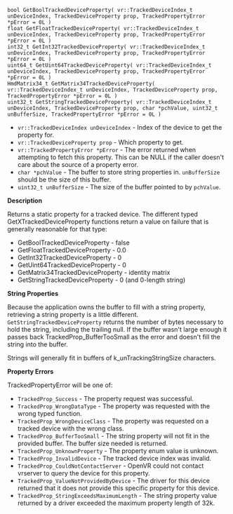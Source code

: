 `bool GetBoolTrackedDeviceProperty( vr::TrackedDeviceIndex_t unDeviceIndex, TrackedDeviceProperty prop, TrackedPropertyError *pError = 0L )`<br>
`float GetFloatTrackedDeviceProperty( vr::TrackedDeviceIndex_t unDeviceIndex, TrackedDeviceProperty prop, TrackedPropertyError *pError = 0L )`<br>
`int32_t GetInt32TrackedDeviceProperty( vr::TrackedDeviceIndex_t unDeviceIndex, TrackedDeviceProperty prop, TrackedPropertyError *pError = 0L )`<br>
`uint64_t GetUint64TrackedDeviceProperty( vr::TrackedDeviceIndex_t unDeviceIndex, TrackedDeviceProperty prop, TrackedPropertyError *pError = 0L )`<br>
`HmdMatrix34_t GetMatrix34TrackedDeviceProperty( vr::TrackedDeviceIndex_t unDeviceIndex, TrackedDeviceProperty prop, TrackedPropertyError *pError = 0L )`<br>
`uint32_t GetStringTrackedDeviceProperty( vr::TrackedDeviceIndex_t unDeviceIndex, TrackedDeviceProperty prop, char *pchValue, uint32_t unBufferSize, TrackedPropertyError *pError = 0L )`

* `vr::TrackedDeviceIndex unDeviceIndex` - Index of the device to get the property for.
* `vr::TrackedDeviceProperty prop` - Which property to get.
* `vr::TrackedPropertyError *pError` - The error returned when attempting to fetch this property. This can be NULL if the caller doesn't care about the source of a property error.
* `char *pchValue` - The buffer to store string properties in. `unBufferSize` should be the size of this buffer.
* `uint32_t unBufferSize` - The size of the buffer pointed to by `pchValue`.

**Description**

Returns a static property for a tracked device. The different typed GetXTrackedDeviceProperty functions return a value on failure that is generally reasonable for that type:
* GetBoolTrackedDeviceProperty - false
* GetFloatTrackedDeviceProperty - 0.0
* GetInt32TrackedDeviceProperty - 0
* GetUint64TrackedDeviceProperty - 0
* GetMatrix34TrackedDeviceProperty - identity matrix
* GetStringTrackedDeviceProperty - 0 (and 0-length string)

**String Properties**

Because the application owns the buffer to fill with a string property, retrieving a string property is a little different. `GetStringTrackedDeviceProperty` returns the number of bytes necessary to hold the string, including the trailing null. If the buffer wasn't large enough it passes back TrackedProp_BufferTooSmall as the error and doesn't fill the string into the buffer.

Strings will generally fit in buffers of k_unTrackingStringSize characters.

**Property Errors**

TrackedPropertyError will be one of:

* `TrackedProp_Success` - The property request was successful.
* `TrackedProp_WrongDataType` - The property was requested with the wrong typed function.
* `TrackedProp_WrongDeviceClass` - The property was requested on a tracked device with the wrong class.
* `TrackedProp_BufferTooSmall` - The string property will not fit in the provided buffer. The buffer size needed is returned.
* `TrackedProp_UnknownProperty` - The property enum value is unknown.
* `TrackedProp_InvalidDevice` - The tracked device index was invalid.
* `TrackedProp_CouldNotContactServer` - OpenVR could not contact vrserver to query the device for this property.
* `TrackedProp_ValueNotProvidedByDevice` - The driver for this device returned that it does not provide this specific property for this device.
* `TrackedProp_StringExceedsMaximumLength` - The string property value returned by a driver exceeded the maximum property length of 32k.

